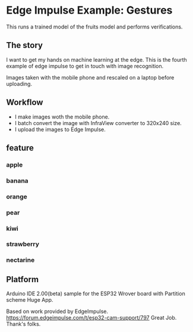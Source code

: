 # Edge Impulse Example: Gestures
This runs a trained model of the fruits model and performs verifications.

## The story
I want to get my hands on machine learning at the edge.
This is the fourth example of edge impulse to get in touch with image recognition.

Images taken with the mobile phone and rescaled on a laptop before uploading.

## Workflow
* I make images woth the mobile phone.
* I batch convert the image with InfraView converter to 320x240 size.
* I upload the images to Edge Impulse.

## feature
### apple
### banana
### orange
### pear
### kiwi
### strawberry
### nectarine

## Platform
Arduino IDE 2.00(beta) sample for the ESP32 Wrover board with Partition scheme Huge App.

Based on work provided by EdgeImpulse. 
https://forum.edgeimpulse.com/t/esp32-cam-support/797
Great Job. 
Thank's folks.

